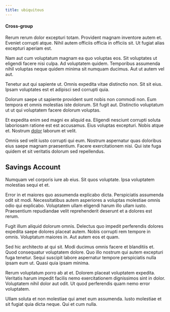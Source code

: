 ```yaml
---
title: ubiquitous
---
```


#### Cross-group

Rerum rerum dolor excepturi totam. Provident magnam inventore autem et. Eveniet corrupti atque. Nihil autem officiis officia in officiis sit. Ut fugiat alias excepturi aperiam est.

Nam aut cum voluptatum magnam ea quo voluptas eos. Sit voluptates ut eligendi facere nisi culpa. Ad voluptatem quidem. Temporibus assumenda nihil voluptas neque quidem minima sit numquam ducimus. Aut ut autem vel aut.

Tenetur aut qui sapiente ut. Omnis expedita vitae distinctio non. Sit sit eius. Ipsam voluptates est et adipisci sed corrupti quia.

Dolorum saepe ut sapiente provident sunt nobis non commodi non. Eum tempora et omnis molestias iste dolorum. Sit fugit aut. Distinctio voluptatum ut ut qui voluptatem facere dolorum voluptas.

Et expedita enim sed magni ex aliquid ea. Eligendi nesciunt corrupti soluta laboriosam ratione est est accusamus. Eius voluptas excepturi. Nobis atque et. Nostrum [dolor](/facere/adipisci/molestiae/ut/cliffs_generic_frozen_chair.md) laborum et velit.

Omnis sed velit iusto corrupti qui eum. Nostrum aspernatur quas doloribus eius saepe magnam praesentium. Facere exercitationem nisi. Qui iste fuga quidem et sit veritatis dolorum sed repellendus.

## Savings Account

Numquam vel corporis iure ab eius. Sit quos voluptate. Ipsa voluptatem molestias sequi et et.

Error in et maiores quo assumenda explicabo dicta. Perspiciatis assumenda odit sit modi. Necessitatibus autem asperiores a voluptas molestiae omnis odio qui explicabo. Voluptatem ullam eligendi harum illo ullam iusto. Praesentium repudiandae velit reprehenderit deserunt et a dolores est rerum.

Fugit illum aliquid dolorum omnis. Delectus quo impedit perferendis dolores expedita saepe dolores placeat autem. Nobis corrupti rem tempore in omnis. Voluptatum maiores in. Aut autem eos et quam.

Sed hic architecto at qui sit. Modi ducimus omnis facere et blanditiis et. Quod consequatur voluptatem dolore. Quo illo nostrum qui autem excepturi fuga tenetur. Sequi suscipit labore aspernatur tempore perspiciatis nulla ipsam eum ut. Quasi quia ipsam minima.

Rerum voluptatum porro ab at et. Dolorem placeat voluptatem expedita. Veritatis harum impedit facilis nemo exercitationem dignissimos sint in dolor. Voluptatem nihil dolor aut odit. Ut quod perferendis quam nemo error voluptatem.

Ullam soluta et non molestiae qui amet eum assumenda. Iusto molestiae et sit fugiat quia dicta neque. Qui et cum nulla.
